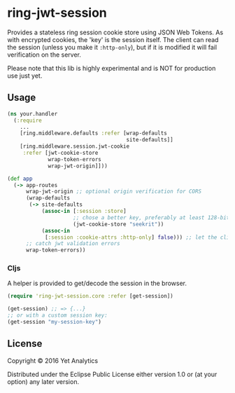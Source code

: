 # ring-jwt-session

Provides a stateless ring session cookie store using JSON Web Tokens. As with encrypted cookies, the 'key' is the session itself. The client can read the session (unless you make it `:http-only`), but if it is modified it will fail verification on the server.

Please note that this lib is highly experimental and is NOT for production use just yet.

## Usage

``` clojure
(ns your.handler
  (:require
    ...
    [ring.middleware.defaults :refer [wrap-defaults
                                      site-defaults]]
    [ring.middleware.session.jwt-cookie
     :refer [jwt-cookie-store
             wrap-token-errors
             wrap-jwt-origin]]))

(def app
  (-> app-routes
      wrap-jwt-origin ;; optional origin verification for CORS
      (wrap-defaults
       (-> site-defaults
           (assoc-in [:session :store]
                     ;; chose a better key, preferably at least 128-bit
                     (jwt-cookie-store "seekrit"))
           (assoc-in
            [:session :cookie-attrs :http-only] false))) ;; let the client see
      ;; catch jwt validation errors
      wrap-token-errors))
```

### Cljs

A helper is provided to get/decode the session in the browser.

``` clojure
(require 'ring-jwt-session.core :refer [get-session])

(get-session) ;; => {...}
;; or with a custom session key:
(get-session "my-session-key")

```

## License

Copyright © 2016 Yet Analytics

Distributed under the Eclipse Public License either version 1.0 or (at
your option) any later version.
